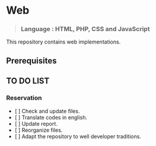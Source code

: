 # Web #
> ### Language : HTML, PHP, CSS and JavaScript ###

This repository contains web implementations.

## Prerequisites ##

## TO DO LIST ##

### Reservation ###

- [ ] Check and update files.
- [ ] Translate codes in english.
- [ ] Update report.
- [ ] Reorganize files.
- [ ] Adapt the repository to well developer traditions.
